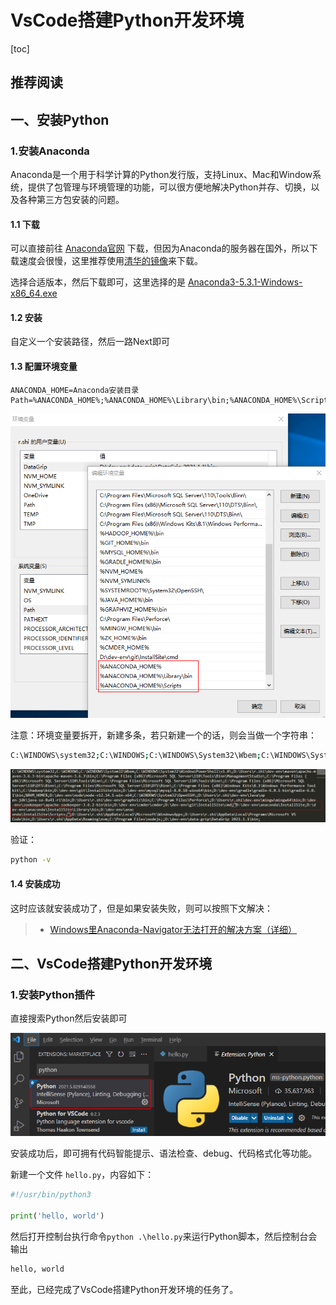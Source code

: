 # VsCode搭建Python开发环境

[toc]

## 推荐阅读





## 一、安装Python

### 1.安装Anaconda

Anaconda是一个用于科学计算的Python发行版，支持Linux、Mac和Window系统，提供了包管理与环境管理的功能，可以很方便地解决Python并存、切换，以及各种第三方包安装的问题。

#### 1.1 下载

可以直接前往 [Anaconda官网](https://www.anaconda.com/) 下载，但因为Anaconda的服务器在国外，所以下载速度会很慢，这里推荐使用[清华的镜像](https://mirrors.tuna.tsinghua.edu.cn/anaconda/archive/)来下载。

选择合适版本，然后下载即可，这里选择的是 [Anaconda3-5.3.1-Windows-x86_64.exe](https://mirrors.tuna.tsinghua.edu.cn/anaconda/archive/Anaconda3-5.3.1-Windows-x86_64.exe)

#### 1.2 安装

自定义一个安装路径，然后一路Next即可

#### 1.3 配置环境变量

```properties
ANACONDA_HOME=Anaconda安装目录
Path=%ANACONDA_HOME%;%ANACONDA_HOME%\Library\bin;%ANACONDA_HOME%\Scripts;
```

![image-20210512230140818](images/image-20210512230140818.png)

注意：环境变量要拆开，新建多条，若只新建一个的话，则会当做一个字符串：

```bash
C:\WINDOWS\system32;C:\WINDOWS;C:\WINDOWS\System32\Wbem;C:\WINDOWS\System32\WindowsPowerShell\v1.0\;D:\Users\r.shi\dev-env\maven\apache-maven-3.6.3-bin\apache-maven-3.6.3\bin;C:\Program Files (x86)\Microsoft SQL Server\110\Tools\Binn\ManagementStudio\;C:\Program Files (x86)\Microsoft SQL Server\110\Tools\Binn\;C:\Program Files\Microsoft SQL Server\110\Tools\Binn\;C:\Program Files (x86)\Microsoft SQL Server\110\DTS\Binn\;C:\Program Files\Microsoft SQL Server\110\DTS\Binn\;C:\Program Files (x86)\Windows Kits\8.1\Windows Performance Toolkit\;C:\hadoop\bin;D:\dev-env\git\InstallSite\bin;D:\dev-env\mysql\mysql-8.0.18-winx64\bin;D:\dev-env\gradle\gradle-6.0.1-bin\gradle-6.0.1\bin;%NVM_HOME%;D:\dev-env\node\node-v12.14.1-win-x64;C:\WINDOWS\System32\OpenSSH\;D:\Users\r.shi\dev-env\Java\open-jdk\java-se-8u41-ri\bin;D:\Users\r.shi\dev-env\graphviz\bin;C:\Program Files\Perforce\;D:\Users\r.shi\dev-env\mingw\mingw64\bin;D:\dev-env\zookeeper\apache-zookeeper-3.6.2-bin\bin;D:\dev-env\cmder\cmder;D:\dev-env\git\InstallSite\cmd;"D:\dev-env\anaconda\InstallSite;D:\dev-env\anaconda\InstallSite\Library\bin;D:\dev-env\anaconda\InstallSite\Scripts;";D:\Users\r.shi\AppData\Local\Microsoft\WindowsApps;D:\Users\r.shi\AppData\Local\Programs\Microsoft VS Code\bin;D:\Users\r.shi\AppData\Roaming\nvm;C:\Program Files\nodejs;;D:\dev-env\data-grip\DataGrip 2021.1.1\bin;
```



![image-20210512230247993](images/image-20210512230247993.png)

验证：

```bash
python -v
```

#### 1.4 安装成功

这时应该就安装成功了，但是如果安装失败，则可以按照下文解决：

> - [Windows里Anaconda-Navigator无法打开的解决方案（详细）](https://blog.csdn.net/weixin_42529892/article/details/81503261)



## 二、VsCode搭建Python开发环境

### 1.安装Python插件

直接搜索Python然后安装即可

![image-20210513105113377](images/image-20210513105113377.png)



安装成功后，即可拥有代码智能提示、语法检查、debug、代码格式化等功能。

新建一个文件 `hello.py`，内容如下：

```python
#!/usr/bin/python3

print('hello, world')
```

然后打开控制台执行命令`python .\hello.py`来运行Python脚本，然后控制台会输出

```bash
hello, world
```

至此，已经完成了VsCode搭建Python开发环境的任务了。

